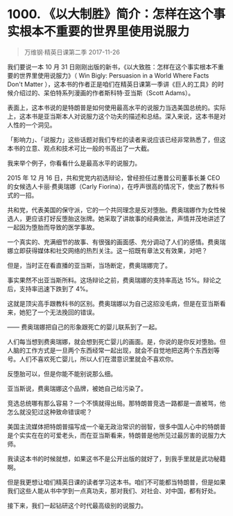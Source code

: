 # 1000. 《以大制胜》简介：怎样在这个事实根本不重要的世界里使用说服力
> 万维钢·精英日课第二季
2017-11-26

我们要说一本 10 月 31 日刚刚出版的新书，《以大致胜：怎样在这个事实根本不重要的世界里使用说服力》（ Win Bigly: Persuasion in a World Where Facts Don't Matter ），这本书的作者正是咱们在精英日课第一季讲《巨人的工具》的时候介绍过的、呆伯特系列漫画的作者斯科特·亚当斯（Scott Adams）。

表面上，这本书说的是特朗普是如何使用最高水平的说服力当选美国总统的。实际上，这本书是亚当斯本人对说服力这个功夫的描述和总结。深入来说，这本书是对人性的一个洞见。

「影响力」、「说服力」这些话题对我们专栏的读者来说应该已经非常熟悉了，但这本书的立意、观点和技术可比一般的书高出了一大截。

我来举个例子，你看看什么是最高水平的说服力。

2015 年 12 月 16 日，共和党党内初选辩论，曾经担任过惠普公司董事长兼 CEO 的女候选人卡丽·费奥瑞娜（Carly Fiorina），在呼声很高的情况下，使出了教科书式的一招。

共和党，代表美国的保守派，它的一个共同理念是反对堕胎。费奥瑞娜作为女性候选人，更应该打好反堕胎这张牌。她采取了讲故事的经典做法，声情并茂地讲述了一起因为堕胎而导致的医学事故。

一个真实的、充满细节的故事、有很强的画面感、充分调动了人们的感情。费奥瑞娜立即获得媒体和社交网络的热烈关注。这一招既有章法又有效果，对吧？

但是，当时正在看直播的亚当斯，当场断定，费奥瑞娜完了。

事实果然不出亚当斯所料。这场辩论之前，费奥瑞娜的支持率高达 15%。辩论之后，支持率迅速下跌到了 4%。

这就是顶尖高手跟教科书的区别。费奥瑞娜以为自己这招没毛病，但是在亚当斯看来，她犯了一个无法挽回的错误。

—— 费奥瑞娜把自己的形象跟死亡的婴儿联系到了一起。

人们每当想到费奥瑞娜，就会想到死亡婴儿的画面。是，你说的是你反对堕胎。但人脑的工作方式是一旦两个东西经常一起出现，就会不自觉地把这两个东西划等号。人们不喜欢死亡婴儿，所以人们在潜意识里就会不喜欢你。

反堕胎可以，但是你能不能别说那么细。

亚当斯说，费奥瑞娜这个品牌，被她自己给污染了。

竞选总统哪有那么容易？一个不慎就得出局。那特朗普竞选一路都是一直被骂，他怎么就没犯过这种致命错误呢？

美国主流媒体把特朗普描写成一个毫无政治常识的弱智，很多中国人心中的特朗普是个实实在在的可爱老头，而在亚当斯看来，特朗普是他所见过最厉害的说服力大师。

我读这本书的时候就想，如果这书不是公开出版的就好了，到我手里就是武功秘籍啊。

但是我更想让咱们精英日课的读者学习这本书。咱们不可能都当特朗普，但是如果我们这些人能从书中学到一点真功夫，那对我们、对社会、对中国，都有好处。

接下来，我们一起钻研这个时代最高级别的说服力。




